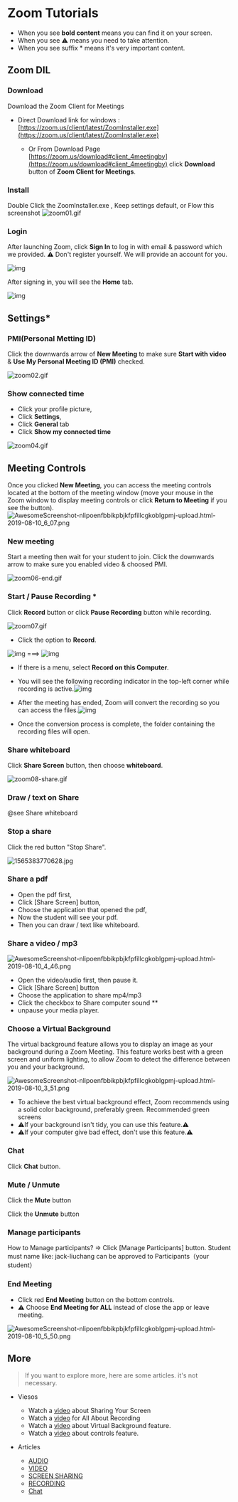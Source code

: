 # Zoom Tutorials

- When you see **bold content** means you can find it on your screen.
- When you see ⚠️ means you need to take attention.
- When you see suffix * means it's very important content.

## Zoom DIL

### Download

Download the Zoom Client for Meetings

- Direct Download link for windows :  [https://zoom.us/client/latest/ZoomInstaller.exe](https://zoom.us/client/latest/ZoomInstaller.exe)

  - Or From Download Page [https://zoom.us/download#client_4meetingby](https://zoom.us/download#client_4meetingby) click **Download** button of **Zoom Client for Meetings**.


### Install

Double Click the ZoomInstaller.exe , Keep settings default, or Flow this screenshot 
![zoom01.gif](https://i.loli.net/2019/08/06/qYGMV8EbL7tRnUZ.gif)


### Login

After launching Zoom, click **Sign In** to log in with email & password which we provided.
⚠️ Don't register yourself. We will provide an account for you.

![img](https://assets.zoom.us/images/en-us/desktop/generic/home/join-meeting-or-sign-in-screen.png)

After signing in, you will see the **Home** tab.

![img](https://assets.zoom.us/images/en-us/desktop/generic/home/home-screen.png)



## Settings*



### PMI(Personal Metting ID)

Click the downwards arrow of **New Meeting** to make sure **Start with video** & **Use My Personal Meeting ID (PMI)** checked.

![zoom02.gif](https://i.loli.net/2019/08/06/Xn1W5O6yLEZSrTc.gif)




### Show connected time
- Click your profile picture, 
- Click **Settings**, 
- Click **General** tab 
- Click **Show my connected time** 

![zoom04.gif](https://i.loli.net/2019/08/06/s3Pgo2p5ji1Tq6J.gif)

## Meeting Controls

Once you clicked **New Meeting**, you can access the meeting controls located at the bottom of the meeting window (move your mouse in the Zoom window to display meeting controls or click **Return to Meeting** if you see the button).![AwesomeScreenshot-nlipoenfbbikpbjkfpfillcgkoblgpmj-upload.html-2019-08-10_6_07.png](https://i.loli.net/2019/08/10/YIhQdlonbetwuZ3.png)

### New meeting

Start a meeting then wait for your student to join.  Click the downwards arrow to make sure you enabled video & choosed PMI.

  ![zoom06-end.gif](https://i.loli.net/2019/08/06/FxZClduzMBLn547.gif)



### Start / Pause Recording *

Click **Record** button or click **Pause Recording** button while recording.

![zoom07.gif](https://i.loli.net/2019/08/06/mGXoCUlNfMgqv28.gif)

- Click the option to **Record**.
  

![img](https://assets.zoom.us/images/en-us/desktop/generic/record-button.png) ===> ![img](https://assets.zoom.us/images/en-us/desktop/generic/resume-recording.png)

- If there is a menu, select **Record on this Computer**.

- You will see the following recording indicator in the top-left corner while recording is active.![img](https://assets.zoom.us/images/en-us/desktop/generic/recording-icon-host.png)

- After the meeting has ended, Zoom will convert the recording so you can access the files.![img](https://assets.zoom.us/images/en-us/desktop/windows/recording-converting.png)

- Once the conversion process is complete, the folder containing the recording files will open.

  


### Share whiteboard 
Click **Share Screen** button, then choose **whiteboard**.

![zoom08-share.gif](https://i.loli.net/2019/08/06/IiJonvbK2W71TGP.gif)

### Draw / text on Share

@see Share whiteboard



### Stop a share

Click the red button "Stop Share".

![1565383770628.jpg](https://i.loli.net/2019/08/10/lB6PY2iLKNE4Vbc.jpg)



### Share a pdf

- Open the pdf first,
- Click [Share Screen] button, 
- Choose the application that opened the pdf,
- Now the student will see your pdf.
- Then you can draw / text like whiteboard.



### Share a video / mp3 

![AwesomeScreenshot-nlipoenfbbikpbjkfpfillcgkoblgpmj-upload.html-2019-08-10_4_46.png](https://i.loli.net/2019/08/10/OhNDSl1wjnfr4K2.png)

- Open the video/audio first, then pause it.
- Click [Share Screen] button
- Choose the application to share mp4/mp3
- Click the checkbox to Share computer sound **
- unpause your media player.



### Choose a Virtual Background

The virtual background feature allows you to display an image as your background during a Zoom Meeting. This feature works best with a green screen and uniform lighting, to allow Zoom to detect the difference between you and your background.

![AwesomeScreenshot-nlipoenfbbikpbjkfpfillcgkoblgpmj-upload.html-2019-08-10_3_51.png](https://i.loli.net/2019/08/10/LWzrKJvwaetmFyb.png)

- To achieve the best virtual background effect, Zoom recommends using a solid color background, preferably green. Recommended green screens 
- ⚠️If your background isn't tidy, you can use this feature.⚠️
- ⚠️If your computer give bad effect, don't use this feature.⚠️

### Chat

Click **Chat** button. 



### Mute / **Unmute**

Click the **Mute** button

Click the **Unmute** button



### Manage participants

How to Manage participants? => Click [Manage Participants] button.
Student must name like: jack-liuchang can be approved to Participants（your student）



### End Meeting


- Click red **End Meeting**  button on the bottom controls. 
- ⚠️ Choose **End Meeting for ALL**   instead of close the app or leave meeting.


![AwesomeScreenshot-nlipoenfbbikpbjkfpfillcgkoblgpmj-upload.html-2019-08-10_5_50.png](https://i.loli.net/2019/08/10/aQin7hfFMuAqGs2.png)

## More

> If you want to explore more, here are some articles. it's not necessary.

- Viesos

  - Watch a [video](https://www.youtube.com/embed/9wsWpnqE6Hw?rel=0&autoplay=1&cc_load_policy=1) about Sharing Your Screen 
  - Watch a [video](https://www.youtube.com/embed/iG3GiwHXp5s?rel=0&autoplay=1) for All About Recording
  - Watch a [video](https://www.youtube.com/watch?v=wv_AcZkrukE) about Virtual Background feature.
  - Watch a [video](https://www.youtube.com/embed/4w_pRMBEALE?rel=0&autoplay=1&cc_load_policy=1) about controls feature.

- Articles

  - [AUDIO](https://support.zoom.us/hc/en-us/sections/200319096-Audio)
  - [VIDEO](https://support.zoom.us/hc/en-us/sections/200521865-Video)
  - [SCREEN SHARING](https://support.zoom.us/hc/en-us/sections/201740106-Screen-Sharing)
  - [RECORDING](https://support.zoom.us/hc/en-us/sections/200208179-Recording)
  - [Chat](https://support.zoom.us/hc/en-us/sections/200258579-Chats)

  